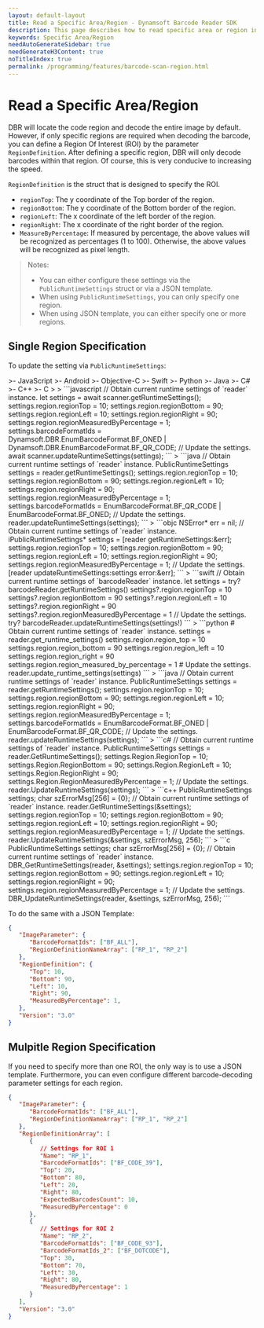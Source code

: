 ```yaml
---
layout: default-layout
title: Read a Specific Area/Region - Dynamsoft Barcode Reader SDK
description: This page describes how to read specific area or region in Dynamsoft Barcode Reader SDK.
keywords: Specific Area/Region
needAutoGenerateSidebar: true
needGenerateH3Content: true
noTitleIndex: true
permalink: /programming/features/barcode-scan-region.html
---
```


# Read a Specific Area/Region

DBR will locate the code region and decode the entire image by default. However, if only specific regions are required when decoding the barcode, you can define a Region Of Interest (ROI) by the parameter `RegionDefinition`. After defining a specific region, DBR will only decode barcodes within that region. Of course, this is very conducive to increasing the speed.

`RegionDefinition` is the struct that is designed to specify the ROI.

- `regionTop`: The y coordinate of the Top border of the region.
- `regionBottom`: The y coordinate of the Bottom border of the region.
- `regionLeft`: The x coordinate of the left border of the region.
- `regionRight`: The x coordinate of the right border of the region.
- `MeasureByPercentage`: If measured by percentage, the above values will be recognized as percentages (1 to 100). Otherwise, the above values will be recognized as pixel length.

> Notes:
>
> - You can either configure these settings via the `PublicRuntimeSettings` struct or via a JSON template.
> - When using `PublicRuntimeSettings`, you can only specify one region.
> - When using JSON template, you can either specify one or more regions.

## Single Region Specification

To update the setting via `PublicRuntimeSettings`:

<div class="sample-code-prefix template2"></div>
   >- JavaScript
   >- Android
   >- Objective-C
   >- Swift
   >- Python
   >- Java
   >- C#
   >- C++
   >- C
   >
>
```javascript
// Obtain current runtime settings of `reader` instance.
let settings = await scanner.getRuntimeSettings();
settings.region.regionTop = 10;
settings.region.regionBottom = 90;
settings.region.regionLeft = 10;
settings.region.regionRight = 90;
settings.region.regionMeasuredByPercentage = 1;
settings.barcodeFormatIds = Dynamsoft.DBR.EnumBarcodeFormat.BF_ONED | Dynamsoft.DBR.EnumBarcodeFormat.BF_QR_CODE;
// Update the settings.
await scanner.updateRuntimeSettings(settings);
```
>
```java
// Obtain current runtime settings of `reader` instance.
PublicRuntimeSettings settings = reader.getRuntimeSettings();
settings.region.regionTop = 10;
settings.region.regionBottom = 90;
settings.region.regionLeft = 10;
settings.region.regionRight = 90;
settings.region.regionMeasuredByPercentage = 1;
settings.barcodeFormatIds = EnumBarcodeFormat.BF_QR_CODE | EnumBarcodeFormat.BF_ONED;
// Update the settings.
reader.updateRuntimeSettings(settings);
```
>
```objc
NSError* err = nil;
// Obtain current runtime settings of `reader` instance.
iPublicRuntimeSettings* settings = [reader getRuntimeSettings:&err];
settings.region.regionTop = 10;
settings.region.regionBottom = 90;
settings.region.regionLeft = 10;
settings.region.regionRight = 90;
settings.region.regionMeasuredByPercentage = 1;
// Update the settings.
[reader updateRuntimeSettings:settings error:&err];
```
>
```swift
// Obtain current runtime settings of `barcodeReader` instance.
let settings = try? barcodeReader.getRuntimeSettings()
settings?.region.regionTop = 10
settings?.region.regionBottom = 90
settings?.region.regionLeft = 10
settings?.region.regionRight = 90
settings?.region.regionMeasuredByPercentage = 1
// Update the settings.
try? barcodeReader.updateRuntimeSettings(settings!)
```
>
```python
# Obtain current runtime settings of `reader` instance.
settings = reader.get_runtime_settings()
settings.region.region_top = 10
settings.region.region_bottom = 90
settings.region.region_left = 10
settings.region.region_right = 90
settings.region.region_measured_by_percentage = 1
# Update the settings.
reader.update_runtime_settings(settings)
```
>
```java
// Obtain current runtime settings of `reader` instance.
PublicRuntimeSettings settings = reader.getRuntimeSettings();
settings.region.regionTop = 10;
settings.region.regionBottom = 90;
settings.region.regionLeft = 10;
settings.region.regionRight = 90;
settings.region.regionMeasuredByPercentage = 1;
settings.barcodeFormatIds = EnumBarcodeFormat.BF_ONED | EnumBarcodeFormat.BF_QR_CODE;
// Update the settings.
reader.updateRuntimeSettings(settings);
```
>
```c#
// Obtain current runtime settings of `reader` instance.
PublicRuntimeSettings settings = reader.GetRuntimeSettings();
settings.Region.RegionTop = 10;
settings.Region.RegionBottom = 90;
settings.Region.RegionLeft = 10;
settings.Region.RegionRight = 90;
settings.Region.RegionMeasuredByPercentage = 1;
// Update the settings.
reader.UpdateRuntimeSettings(settings);
```
>
```c++
PublicRuntimeSettings settings;
char szErrorMsg[256] = {0};
// Obtain current runtime settings of `reader` instance.
reader.GetRuntimeSettings(&settings);
settings.region.regionTop = 10;
settings.region.regionBottom = 90;
settings.region.regionLeft = 10;
settings.region.regionRight = 90;
settings.region.regionMeasuredByPercentage = 1;
// Update the settings.
reader.UpdateRuntimeSettings(&settings, szErrorMsg, 256);
```
>
```c
PublicRuntimeSettings settings;
char szErrorMsg[256] = {0};
// Obtain current runtime settings of `reader` instance.
DBR_GetRuntimeSettings(reader, &settings);
settings.region.regionTop = 10;
settings.region.regionBottom = 90;
settings.region.regionLeft = 10;
settings.region.regionRight = 90;
settings.region.regionMeasuredByPercentage = 1;
// Update the settings.
DBR_UpdateRuntimeSettings(reader, &settings, szErrorMsg, 256);
```

To do the same with a JSON Template:

```json
{ 
   "ImageParameter": {
      "BarcodeFormatIds": ["BF_ALL"],
      "RegionDefinitionNameArray": ["RP_1", "RP_2"]
   }, 
   "RegionDefinition": {
      "Top": 10,
      "Bottom": 90,
      "Left": 10,
      "Right": 90,
      "MeasuredByPercentage": 1,
   },
   "Version": "3.0"
}
```

## Mulpitle Region Specification

If you need to specify more than one ROI, the only way is to use a JSON template. Furthermore, you can even configure different barcode-decoding parameter settings for each region.

```json
{
   "ImageParameter": {
      "BarcodeFormatIds": ["BF_ALL"],
      "RegionDefinitionNameArray": ["RP_1", "RP_2"]
   },
   "RegionDefinitionArray": [
      {
         // Settings for ROI 1
         "Name": "RP_1",
         "BarcodeFormatIds": ["BF_CODE_39"],
         "Top": 20,
         "Bottom": 80,
         "Left": 20,
         "Right": 80,
         "ExpectedBarcodesCount": 10,
         "MeasuredByPercentage": 0
      },
      {
         // Settings for ROI 2
         "Name": "RP_2",
         "BarcodeFormatIds": ["BF_CODE_93"],
         "BarcodeFormatIds_2": ["BF_DOTCODE"],
         "Top": 30,
         "Bottom": 70,
         "Left": 30,
         "Right": 80,
         "MeasuredByPercentage": 1
      }
   ],
   "Version": "3.0"
}
```
